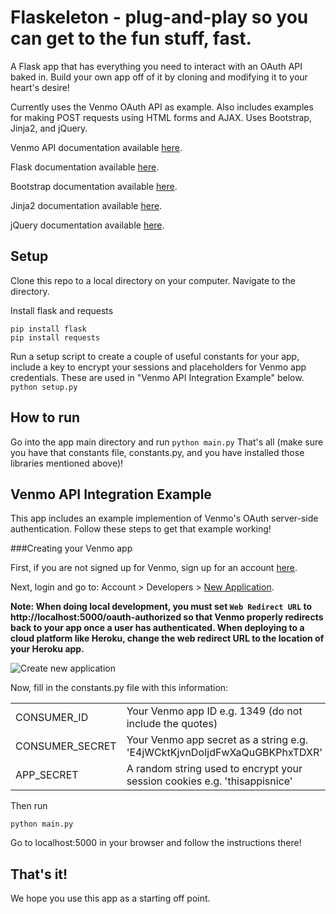 Flaskeleton - plug-and-play so you can get to the fun stuff, fast.
===============================================================================

A Flask app that has everything you need to interact with an OAuth API baked in. Build your own app off of it by cloning and modifying it to your heart's desire!

Currently uses the Venmo OAuth API as example. Also includes examples for making POST requests using HTML forms and AJAX. Uses Bootstrap, Jinja2, and jQuery.

Venmo API documentation available [here](http://developer.venmo.com/).

Flask documentation available [here](http://flask.pocoo.org/docs).

Bootstrap documentation available [here](http://getbootstrap.com/).

Jinja2 documentation available [here](http://jinja.pocoo.org/docs/dev/).

jQuery documentation available [here](http://jquery.com/).

Setup
-----------
Clone this repo to a local directory on your computer. Navigate to the directory.

Install flask and requests

    pip install flask
    pip install requests

Run a setup script to create a couple of useful constants for your app, include a key to encrypt your sessions
and placeholders for Venmo app credentials. These are used in "Venmo API Integration Example" below.
`python setup.py`

How to run
-----------
Go into the app main directory and
run `python main.py`
That's all (make sure you have that constants file, constants.py, and you have installed those libraries mentioned above)!

Venmo API Integration Example
-----------------------------
This app includes an example implemention of Venmo's OAuth server-side authentication. Follow these steps to get that example working!

###Creating your Venmo app

First, if you are not signed up for Venmo, sign up for an account [here](https://venmo.com/signup).

Next, login and go to: Account > Developers > [New Application](https://venmo.com/account/app/new).

**Note: When doing local development, you must set `Web Redirect URL` to http://localhost:5000/oauth-authorized so that Venmo properly redirects back to your app once a user has authenticated. When deploying to a cloud platform like Heroku, change the web redirect URL to the location of your Heroku app.**

![Create new application](https://dl.dropboxusercontent.com/s/ffo01uzr65y9kzw/GbalC.png)

Now, fill in the constants.py file with this information:
<table>
    <tr>
    <td> CONSUMER_ID </td>
    <td> Your Venmo app ID e.g. 1349 (do not include the quotes) </td>
    </tr>
    <tr>
    <td> CONSUMER_SECRET </td>
    <td> Your Venmo app secret as a string e.g. 'E4jWCktKjvnDoIjdFwXaQuGBKPhxTDXR' </td>
    </tr>
    <tr>
    <td> APP_SECRET </td>
    <td> A random string used to encrypt your session cookies e.g. 'thisappisnice' </td>
</table>

Then run

    python main.py

Go to localhost:5000 in your browser and follow the instructions there!

That's it!
----------
We hope you use this app as a starting off point.
